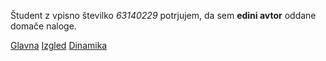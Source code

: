 Študent z vpisno številko _63140229_ potrjujem, da sem __edini avtor__ oddane domače naloge.

[Glavna](https://rawgit.com/dr4266/stroboskop/master/stroboskop.html)
[Izgled](https://rawgit.com/dr4266/stroboskop/izgled/stroboskop.html)
[Dinamika](https://rawgit.com/dr4266/stroboskop/dinamika/stroboskop.html)